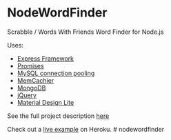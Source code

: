 NodeWordFinder
==============

Scrabble / Words With Friends Word Finder for Node.js

Uses:

* [Express Framework](http://expressjs.com/)
* [Promises](https://github.com/tildeio/rsvp.js/)
* [MySQL connection pooling](https://github.com/felixge/node-mysql)
* [MemCachier](https://github.com/alevy/memjs)
* [MongoDB](http://www.mongodb.org/)
* [jQuery](http://jquery.com/)
* [Material Design Lite](https://getmdl.io/)

See the full project description [here](https://github.com/cheshirec7/phpwordfinder)

Check out a [live example](http://nodewordfinder.herokuapp.com/) on Heroku.
#   n o d e w o r d f i n d e r  
 